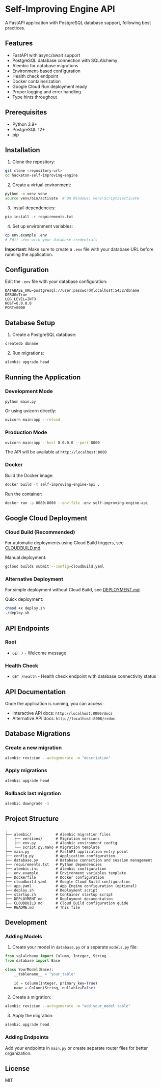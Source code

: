 # Self-Improving Engine API

A FastAPI application with PostgreSQL database support, following best practices.

## Features

- FastAPI with async/await support
- PostgreSQL database connection with SQLAlchemy
- Alembic for database migrations
- Environment-based configuration
- Health check endpoint
- Docker containerization
- Google Cloud Run deployment ready
- Proper logging and error handling
- Type hints throughout

## Prerequisites

- Python 3.9+
- PostgreSQL 12+
- pip

## Installation

1. Clone the repository:
```bash
git clone <repository-url>
cd hackaton-self-improving-engine
```

2. Create a virtual environment:
```bash
python -m venv venv
source venv/bin/activate  # On Windows: venv\Scripts\activate
```

3. Install dependencies:
```bash
pip install -r requirements.txt
```

4. Set up environment variables:
```bash
cp env.example .env
# Edit .env with your database credentials
```

**Important**: Make sure to create a `.env` file with your database URL before running the application.

## Configuration

Edit the `.env` file with your database configuration:

```env
DATABASE_URL=postgresql://user:password@localhost:5432/dbname
DEBUG=True
LOG_LEVEL=INFO
HOST=0.0.0.0
PORT=8000
```

## Database Setup

1. Create a PostgreSQL database:
```bash
createdb dbname
```

2. Run migrations:
```bash
alembic upgrade head
```

## Running the Application

### Development Mode

```bash
python main.py
```

Or using uvicorn directly:

```bash
uvicorn main:app --reload
```

### Production Mode

```bash
uvicorn main:app --host 0.0.0.0 --port 8000
```

The API will be available at `http://localhost:8000`

### Docker

Build the Docker image:
```bash
docker build -t self-improving-engine-api .
```

Run the container:
```bash
docker run -p 8080:8080 --env-file .env self-improving-engine-api
```

## Google Cloud Deployment

### Cloud Build (Recommended)

For automatic deployments using Cloud Build triggers, see [CLOUDBUILD.md](./CLOUDBUILD.md).

Manual deployment:
```bash
gcloud builds submit --config=cloudbuild.yaml
```

### Alternative Deployment

For simple deployment without Cloud Build, see [DEPLOYMENT.md](./DEPLOYMENT.md).

Quick deployment:
```bash
chmod +x deploy.sh
./deploy.sh
```

## API Endpoints

### Root
- `GET /` - Welcome message

### Health Check
- `GET /health` - Health check endpoint with database connectivity status

## API Documentation

Once the application is running, you can access:
- Interactive API docs: `http://localhost:8000/docs`
- Alternative API docs: `http://localhost:8000/redoc`

## Database Migrations

### Create a new migration
```bash
alembic revision --autogenerate -m "description"
```

### Apply migrations
```bash
alembic upgrade head
```

### Rollback last migration
```bash
alembic downgrade -1
```

## Project Structure

```
.
├── alembic/           # Alembic migration files
│   ├── versions/      # Migration versions
│   ├── env.py         # Alembic environment config
│   └── script.py.mako # Migration template
├── main.py            # FastAPI application entry point
├── config.py          # Application configuration
├── database.py        # Database connection and session management
├── requirements.txt   # Python dependencies
├── alembic.ini        # Alembic configuration
├── env.example        # Environment variables template
├── Dockerfile         # Docker configuration
├── cloudbuild.yaml    # Google Cloud Build configuration
├── app.yaml           # App Engine configuration (optional)
├── deploy.sh          # Deployment script
├── startup.sh         # Container startup script
├── DEPLOYMENT.md      # Deployment documentation
├── CLOUDBUILD.md      # Cloud Build configuration guide
└── README.md          # This file
```

## Development

### Adding Models

1. Create your model in `database.py` or a separate `models.py` file:

```python
from sqlalchemy import Column, Integer, String
from database import Base

class YourModel(Base):
    __tablename__ = "your_table"
    
    id = Column(Integer, primary_key=True)
    name = Column(String, nullable=False)
```

2. Create a migration:
```bash
alembic revision --autogenerate -m "add your_model table"
```

3. Apply the migration:
```bash
alembic upgrade head
```

### Adding Endpoints

Add your endpoints in `main.py` or create separate router files for better organization.

## License

MIT

